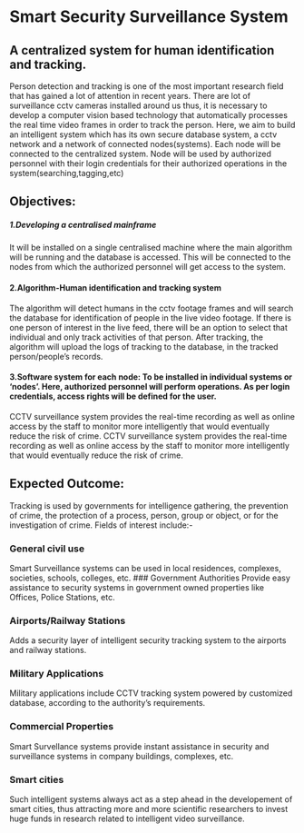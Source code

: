 # Smart Security Surveillance System
  ## A centralized system for human identification and tracking.
Person detection and tracking is one of the most important research field that has gained a lot of attention in recent years. There are lot of  surveillance cctv cameras installed around us thus, it is necessary to develop a computer vision based technology that automatically processes the real time video frames in order to track the person.
Here, we aim to build an intelligent system which has its own secure database system, a cctv network and a network of connected nodes(systems). Each node will be connected to the centralized system. Node will be used by authorized personnel with their login credentials for their authorized operations in the system(searching,tagging,etc)

  ## Objectives:
  ##### 1.Developing a centralised mainframe
  It will be installed on a single centralised machine where the main algorithm will be running and the database is
  accessed. This will be connected to the nodes from which the authorized personnel will get access to the system.
  #### 2.Algorithm-Human identification and tracking system
The algorithm will detect humans in the cctv footage frames and will search the database for identification of people in the live video footage. If there is one person of interest in the live feed, there will be an option to select that individual and only track activities of that person. After tracking, the algorithm will upload the logs of tracking to the database, in the tracked person/people’s records.
  #### 3.Software system for each node: To be installed in individual systems or ‘nodes’. Here, authorized personnel will perform operations. As per login credentials, access rights will be defined for the user.
CCTV surveillance system provides the real-time recording as well as online access by the staff to  monitor  more intelligently that would eventually reduce the risk of crime.
 CCTV surveillance system provides the real-time recording as well as online access by the staff to  monitor  more intelligently that would eventually reduce the risk of crime.
  ## Expected Outcome:
Tracking is used by governments for intelligence gathering, the prevention of crime, the protection of a  process,  person,  group  or  object,  or  for  the investigation of  crime. Fields of interest include:-
### General  civil use
Smart Surveillance systems can be used in local residences, complexes, societies, schools, colleges, etc.
      	### Government Authorities
Provide easy assistance to security systems in government owned properties like Offices, Police Stations, etc.
### Airports/Railway Stations
Adds a security layer of intelligent security tracking system to the airports and railway stations.
### Military Applications
Military applications include CCTV tracking system powered by customized database, according to the authority’s requirements.
### Commercial Properties
Smart Survellance systems provide instant assistance in security and surveillance systems in company buildings, complexes, etc.
### Smart cities
Such intelligent systems always act as a step ahead in the developement of smart cities, thus attracting more and more scientific researchers to invest huge funds in research related to intelligent video surveillance.
